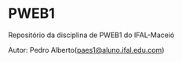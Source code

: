 # PWEB1
Repositório da disciplina de PWEB1 do IFAL-Maceió

Autor: Pedro Alberto(paes1@aluno.ifal.edu.com)
